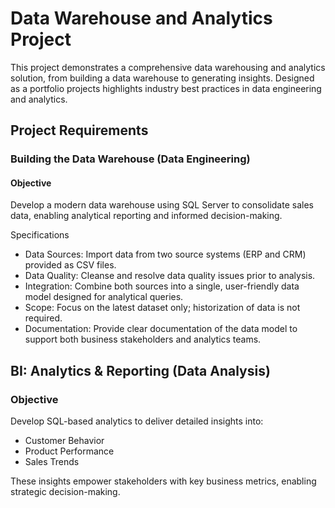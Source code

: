 # Data Warehouse and Analytics Project

This project demonstrates a comprehensive data warehousing and analytics solution, from building a data warehouse to generating insights. Designed as a portfolio projects highlights industry best practices in data engineering and analytics.



##  Project Requirements

### Building the Data Warehouse (Data Engineering)

#### Objective
Develop a modern data warehouse using SQL Server to consolidate sales data, enabling analytical reporting and informed decision-making.

Specifications

*  Data Sources: Import data from two source systems (ERP and CRM) provided as CSV files.
*  Data Quality: Cleanse and resolve data quality issues prior to analysis.
*  Integration: Combine both sources into a single, user-friendly data model designed for analytical queries.
*  Scope: Focus on the latest dataset only; historization of data is not required.
*  Documentation: Provide clear documentation of the data model to support both business stakeholders and analytics teams.



##  BI: Analytics & Reporting (Data Analysis)
###  Objective

Develop SQL-based analytics to deliver detailed insights into:

*  Customer Behavior
*  Product Performance
*  Sales Trends

These insights empower stakeholders with key business metrics, enabling strategic decision-making.
